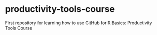 # productivity-tools-course
First repository for learning how to use GitHub for R Basics: Productivity Tools Course
